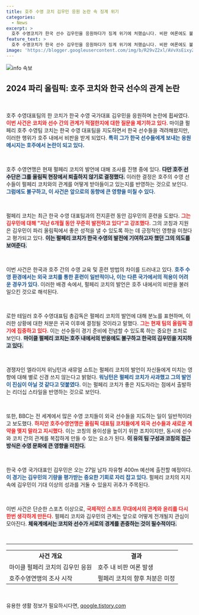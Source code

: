 ```yaml
---
title: 호주 수영 코치 김우민 응원 논란 속 징계 위기
categories:
  - News
excerpt: >
  호주 수영코치가 한국 선수 김우민을 응원하다가 징계 위기에 처했습니다. 비판 여론에도 불구하고, 그는 올림픽에서의 김우민의 메달 가능성을 높게 평가하고 있습니다. 과연 이 논란이 올림픽에 어떤 영향을 미칠지 주목됩니다!
feature_text: >
  호주 수영코치가 한국 선수 김우민을 응원하다가 징계 위기에 처했습니다. 비판 여론에도 불구하고, 그는 올림픽에서의 김우민의 메달 가능성을 높게 평가하고 있습니다. 과연 이 논란이 올림픽에 어떤 영향을 미칠지 주목됩니다!
image: 'https://blogger.googleusercontent.com/img/b/R29vZ2xl/AVvXsEixyZcFfHzMRdzZMjFBmAUKJYCLCGyLL1o632UiGVXcaFdKo_bkvkuCioo0uUKlGfBVcT3P84aROyZIXSBEx3Aw5nCQ3pTgDom1WDC4m8eifvWiAmWEEVb4x6G_l8C0QH225ldMjyaFvpxGEBGNO37VmDTDMHGhJPq73UglMfDca1-0aw/s1600/blogspot.png'
---
```


<p><img src="https://blogger.googleusercontent.com/img/b/R29vZ2xl/AVvXsEixyZcFfHzMRdzZMjFBmAUKJYCLCGyLL1o632UiGVXcaFdKo_bkvkuCioo0uUKlGfBVcT3P84aROyZIXSBEx3Aw5nCQ3pTgDom1WDC4m8eifvWiAmWEEVb4x6G_l8C0QH225ldMjyaFvpxGEBGNO37VmDTDMHGhJPq73UglMfDca1-0aw/s1600/blogspot.png" alt="info 속보" /></p>

<h2 data-ke-size="size26">2024 파리 올림픽: 호주 코치와 한국 선수의 관계 논란</h2>

<p data-ke-size="size16">&nbsp;</p>

<p>호주 수영대표팀의 한 코치가 한국 수영 국가대표 김우민을 응원하며 논란에 휩싸였다. <b><span style="color: #ee2323;">이번 사건은 코치와 선수 간의 관계가 적절한지에 대한 질문을 제기하고 있다.</span></b> 마이클 펄페리 호주 수영팀 코치는 한국 수영 대표팀을 지도하면서 한국 선수들을 격려해왔지만, 이러한 행위가 호주 내에서 비판을 받게 되었다. <b><span style="color: #1a5490;">특히 그가 한국 선수들에게 보내는 응원 메시지는 호주에서 논란이 되고 있다.</span></b></p>

<p data-ke-size="size16">&nbsp;</p>

<p>호주 수영연맹은 현재 펄페리 코치의 발언에 대해 조사를 진행 중에 있다. <b><span style="background-color: #21538527;">다만 호주 선수단은 그를 올림픽 현장에서 퇴출하지 않기로 결정했다.</span></b> 이러한 결정은 호주의 수영 선수들이 펄페리 코치와의 관계를 어떻게 받아들이고 있는지를 반영하는 것으로 보인다. <b><span style="color: #1a5490;">그럼에도 불구하고, 이 사건은 앞으로의 동향에 큰 영향을 미칠 수 있다.</span></b></p>

<p data-ke-size="size16">&nbsp;</p>

<p>펄페리 코치는 최근 한국 수영 대표팀과의 전지훈련 동안 김우민의 훈련을 도왔다. <b><span style="color: #ee2323;">그는 김우민에 대해 "지난 6개월 동안 꾸준히 발전하고 있다"고 강조했다.</span></b> 그의 코칭과 지원은 김우민이 파리 올림픽에서 좋은 성적을 낼 수 있도록 하는 데 긍정적인 영향을 미쳤다고 평가되고 있다. <b><span style="background-color: #21538527;">이는 펄페리 코치가 한국 수영의 발전에 기여하고자 했던 그의 의도를 보여준다.</span></b></p>

<p data-ke-size="size16">&nbsp;</p>

<p>이번 사건은 한국과 호주 간의 수영 교육 및 훈련 방법의 차이를 드러내고 있다. <b><span style="color: #1a5490;">호주 수영 환경에서는 외국 코치를 통한 훈련이 일반적이나, 이는 다른 국가에서의 적용이 어려운 경우가 있다.</span></b> 이러한 배경 속에서, 펄페리 코치의 발언은 호주 내에서의 비판을 불러일으킨 것으로 해석된다.</p>

<p data-ke-size="size16">&nbsp;</p>

<p>로한 테일러 호주 수영대표팀 총감독은 펄페리 코치의 발언에 대해 분노를 표현하며, 이러한 상황에 대한 처분은 귀국 이후에 결정될 것이라고 말했다. <b><span style="color: #ee2323;">그는 현재 팀의 올림픽 경기에 집중하고 있다.</span></b> 이는 선수들이 경기 준비에 전념할 수 있도록 하는 중요한 조처로 보인다. <b><span style="background-color: #21538527;">마이클 펄페리 코치는 호주 내에서의 반응에도 불구하고 한국의 김우민을 지지하고 있다.</span></b></p>

<p data-ke-size="size16">&nbsp;</p>

<p>경쟁자인 엘라이저 위닝턴과 새뮤얼 쇼트는 펄페리 코치의 발언이 자신들에게 미치는 영향에 대해 별로 신경 쓰지 않는다고 밝혔다. <b><span style="color: #1a5490;">워닝턴은 펄페리 코치가 사과했고 그의 발언이 진심이 아닐 것 같다고 덧붙였다.</span></b> 이는 펄페리 코치가 좋은 지도자라는 점에서 출발하는 리더십 스타일을 반영하는 것으로 보인다.</p>

<p data-ke-size="size16">&nbsp;</p>

<p>또한, BBC는 전 세계에서 많은 수영 코치들이 외국 선수들을 지도하는 일이 일반적이라고 보도했다. <b><span style="color: #ee2323;">하지만 호주수영연맹은 올림픽 대표팀 코치들에게 외국 선수들과 새로운 계약을 맺지 말라고 지시했다.</span></b> 이는 코칭의 용이성을 높이기 위한 조치이지만, 동시에 선수와 코치 간의 관계를 복잡하게 만들 수 있는 요소가 된다. <b><span style="background-color: #21538527;">이 유의 팀 구성과 코칭의 접근 방식은 수영 문화에 큰 영향을 미친다.</span></b></p>

<p data-ke-size="size16">&nbsp;</p>

<p>한국 수영 국가대표인 김우민은 오는 27일 남자 자유형 400m 예선에 출전할 예정이다. <b><span style="color: #1a5490;">이 경기는 김우민의 기량을 평가받는 중요한 기회로 자리 잡고 있다.</span></b> 펄페리 코치의 지지 속에 김우민이 기대 이상의 성과를 거둘 수 있을지 귀추가 주목된다.</p>

<p data-ke-size="size16">&nbsp;</p>

<p>이번 사건은 단순한 스포츠 이상으로, <b><span style="color: #ee2323;">국제적인 스포츠 무대에서의 관계와 윤리를 다시 한번 생각하게 만든다.</span></b> 펄페리 코치와 김우민의 관계는 앞으로 어떻게 전개될지 관심이 모아진다. <b><span style="background-color: #21538527;">체육계에서는 코치와 선수가 서로의 경계를 존중하는 것이 필수적이다.</span></b></p>

<p data-ke-size="size16">&nbsp;</p>

<hr />

<table style="width:100%; border-collapse: collapse;">
  <tr>
    <td style="text-align: center; height: 17px;"><b>사건 개요</b></td>
    <td style="text-align: center; height: 17px;"><b>결과</b></td>
  </tr>
  <tr>
    <td style="height: 17px;">마이클 펄페리 코치의 김우민 응원</td>
    <td style="height: 17px;">호주 내 비판 여론 발생</td>
  </tr>
  <tr>
    <td style="height: 17px;">호주수영연맹의 조사 시작</td>
    <td style="height: 17px;">펄페리 코치의 향후 처분은 미정</td>
  </tr>
</table>

<p data-ke-size="size16">&nbsp;</p>
유용한 생활 정보가 필요하시다면, <a href="https://qoogle.tistory.com" rel="dofollow">qoogle.tistory.com</a>


